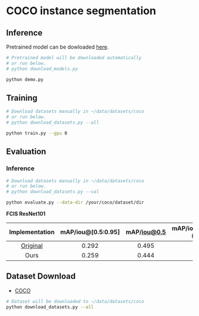 # COCO instance segmentation

## Inference

Pretrained model can be dowloaded [here](https://drive.google.com/open?id=0B5DV6gwLHtyJZTR0NFllNGlwS3M).

```bash
# Pretrained model will be downloaded automatically
# or run below.
# python download_models.py

python demo.py
```

## Training

```bash
# Download datasets manually in ~/data/datasets/coco
# or run below.
# python download_datasets.py --all

python train.py --gpu 0
```

## Evaluation

### Inference

```bash
# Download datasets manually in ~/data/datasets/coco
# or run below.
# python download_datasets.py --val

python evaluate.py --data-dir /your/coco/dataset/dir
```

**FCIS ResNet101**

| Implementation | mAP/iou@[0.5:0.95] | mAP/iou@0.5 | mAP/iou@[0.5:0.95] \(small) | mAP/iou@[0.5:0.95] \(medium) | mAP/iou@[0.5:0.95] \(large) |
|:--------------:|:------------------:|:-----------:|:---------------------------:|:---------------------------:|:--------------------------:|
| [Original](https://github.com/msracver/FCIS) | 0.292 | 0.495 | 0.071 | 0.313 | 0.500|
| Ours | 0.259 | 0.444 | 0.058 | 0.271 | 0.466 |


## Dataset Download

- [COCO](http://cocodataset.org/)

```bash
# Dataset will be downloaded to ~/data/datasets/coco
python download_datasets.py --all
```
